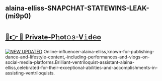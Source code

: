 ## alaina-elliss-SNAPCHAT-STATEWINS-LEAK-(mi9p0)


# <h2><a href="https://mediaupload.pro?-20M">🔗👉 🔴 Private-P𝚑ot𝚘𝚜-V𝚒d𝚎o</a></h2>

[![NEW UPDATED](https://i.imgur.com/0qMVB7G.gif)](https://mediaupload.pro?-20M)
Online-influencer-alaina-elliss,known-for-publishing-dance-and-lifestyle-content,-including-performances-and-vlogs-on-social-media-platforms.Brilliant-ventriloquist-assistant-alaina-elliss,celebrated-for-their-exceptional-abilities-and-accomplishments-in-assisting-ventriloquists.  